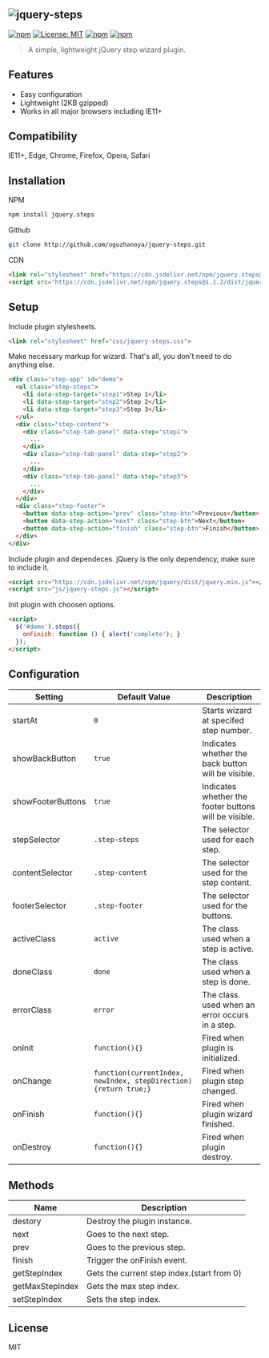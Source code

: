 ## ![jquery-steps](https://oguzhanoya.github.io/jquery-steps/img/logo.svg)

[![npm](https://img.shields.io/npm/v/jquery.steps)](https://www.npmjs.com/package/jquery.steps)
[![License: MIT](https://img.shields.io/badge/License-MIT-blue.svg)](https://opensource.org/licenses/MIT)
[![npm](https://img.shields.io/npm/dm/jquery.steps)](https://www.npmjs.com/package/jquery.steps)
[![npm](https://img.shields.io/jsdelivr/npm/hm/jquery.steps)](https://www.npmjs.com/package/jquery.steps)

> A simple, lightweight jQuery step wizard plugin.

## Features
- Easy configuration
- Lightweight (2KB gzipped)
- Works in all major browsers including IE11+

## Compatibility
IE11+, Edge, Chrome, Firefox, Opera, Safari

## Installation
NPM
```sh
npm install jquery.steps
```
Github
```sh
git clone http://github.com/oguzhanoya/jquery-steps.git
```
CDN
```html
<link rel="stylesheet" href="https://cdn.jsdelivr.net/npm/jquery.steps@1.1.2/dist/jquery-steps.min.css">
<script src="https://cdn.jsdelivr.net/npm/jquery.steps@1.1.2/dist/jquery-steps.min.js"></script>
```

## Setup

Include plugin stylesheets.
```html
<link rel="stylesheet" href="css/jquery-steps.css">
```
Make necessary markup for wizard. That's all, you don't need to do anything else.
```html
<div class="step-app" id="demo">
  <ul class="step-steps">
    <li data-step-target="step1">Step 1</li>
    <li data-step-target="step2">Step 2</li>
    <li data-step-target="step3">Step 3</li>
  </ul>
  <div class="step-content">
    <div class="step-tab-panel" data-step="step1">
      ...
    </div>
    <div class="step-tab-panel" data-step="step2">
      ...
    </div>
    <div class="step-tab-panel" data-step="step3">
      ...
    </div>
  </div>
  <div class="step-footer">
    <button data-step-action="prev" class="step-btn">Previous</button>
    <button data-step-action="next" class="step-btn">Next</button>
    <button data-step-action="finish" class="step-btn">Finish</button>
  </div>
</div>
```
Include plugin and dependeces. jQuery is the only dependency, make sure to include it.
```html
<script src="https://cdn.jsdelivr.net/npm/jquery/dist/jquery.min.js"></script>
<script src="js/jquery-steps.js"></script>
```
Init plugin with choosen options.
```html
<script>
  $('#demo').steps({
    onFinish: function () { alert('complete'); }
  });
</script>
```
## Configuration

|Setting|Default Value|Description|
|---|---|---|
|startAt|`0`|Starts wizard at specifed step number.|
|showBackButton|`true`|Indicates whether the back button will be visible.|
|showFooterButtons|`true`|Indicates whether the footer buttons will be visible.|
|stepSelector|`.step-steps`|The selector used for each step.|
|contentSelector|`.step-content`|The selector used for the step content.|
|footerSelector|`.step-footer`|The selector used for the buttons.|
|activeClass|`active`|The class used when a step is active.|
|doneClass|`done`|The class used when a step is done.|
|errorClass|`error`|The class used when an error occurs in a step.|
|onInit|`function(){}`|Fired when plugin is initialized.|
|onChange|`function(currentIndex, newIndex, stepDirection){return true;}`|Fired when plugin step changed.|
|onFinish|`function(){}`|Fired when plugin wizard finished.|
|onDestroy|`function(){}`|Fired when plugin destroy.|

## Methods

|Name|Description|
|---|---|
|destory|Destroy the plugin instance.|
|next|Goes to the next step.|
|prev|Goes to the previous step.|
|finish|Trigger the onFinish event.|
|getStepIndex|Gets the current step index.(start from 0)|
|getMaxStepIndex|Gets the max step index.|
|setStepIndex|Sets the step index.|

## License

MIT
